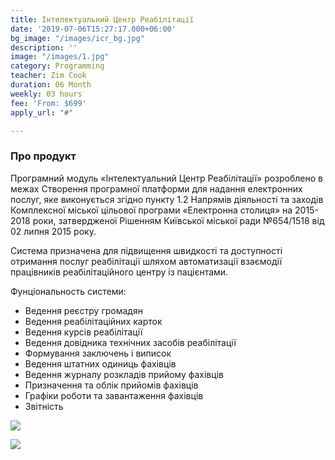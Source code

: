 ```yaml
---
title: Інтелектуальний Центр Реабілітації
date: '2019-07-06T15:27:17.000+06:00'
bg_image: "/images/icr_bg.jpg"
description: ''
image: "/images/1.jpg"
category: Programming
teacher: Zim Cook
duration: 06 Month
weekly: 03 hours
fee: 'From: $699'
apply_url: "#"

---
```

### Про продукт

Програмний модуль «Інтелектуальний Центр Реабілітації» розроблено в межах Створення програмної платформи для надання електронних послуг, яке виконується згідно пункту 1.2 Напрямів діяльності та заходів Комплексної міської цільової програми «Електронна столиця» на 2015-2018 роки, затвердженої Рішенням Київської міської ради №654/1518 від 02 липня 2015 року.

Система призначена для підвищення швидкості та доступності отримання послуг реабілітації шляхом автоматизації взаємодії працівників реабілітаційного центру із пацієнтами.

Фунціональность системи: 

* Ведення реєстру громадян
* Ведення реабілітаційних карток
* Ведення курсів реабілітації
* Ведення довідника технічних засобів реабілітації
* Формування заключень і виписок
* Ведення штатних одиниць фахівців
* Ведення журналу розкладів прийому фахівців
* Призначення та облік прийомів фахівців
* Графіки роботи та завантаження фахівців
* Звітність

![](/images/2.png)

![](/images/3.png)